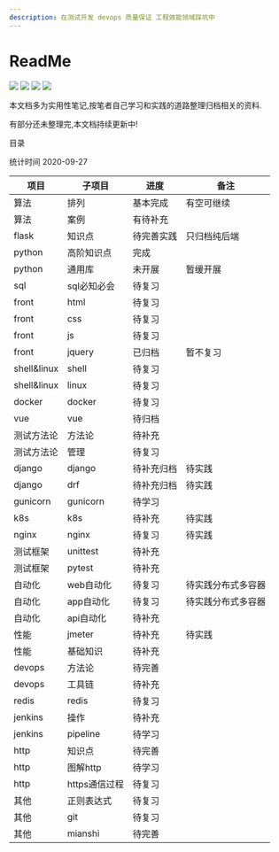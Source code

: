 ```yaml
---
description: 在测试开发 devops 质量保证 工程效能领域踩坑中
---
```


# ReadMe

[![](https://img.shields.io/github/watchers/fungaegis/notes?label=watch&style=social)](https://github.com/fungaegis/notes/subscription) [![](https://img.shields.io/github/stars/fungaegis/notes?style=social)](https://github.com/fungaegis/notes) [![](https://img.shields.io/github/forks/fungaegis/notes?style=social)](https://github.com/fungaegis/notes/fork) [![](https://img.shields.io/github/followers/fungaegis?style=social)](https://github.com/fungaegis)

本文档多为实用性笔记,按笔者自己学习和实践的道路整理归档相关的资料.

有部分还未整理完,本文档持续更新中!


目录

统计时间 2020-09-27

|项目|子项目|进度|备注|
|-|-|-|-|
|算法|排列|基本完成|有空可继续|
|算法|案例|有待补充||
|flask|知识点|待完善实践|只归档纯后端|
|python|高阶知识点|完成||
|python|通用库|未开展|暂缓开展|
|sql|sql必知必会|待复习||
|front|html|待复习||
|front|css|待复习||
|front|js|待复习||
|front|jquery|已归档|暂不复习|
|shell&linux|shell|待复习||
|shell&linux|linux|待复习||
|docker|docker|待复习||
|vue|vue|待归档||
|测试方法论|方法论|待补充||
|测试方法论|管理|待复习||
|django|django|待补充归档|待实践|
|django|drf|待补充归档|待实践|
|gunicorn|gunicorn|待学习||
|k8s|k8s|待补充|待实践|
|nginx|nginx|待复习|待实践|
|测试框架|unittest|待补充||
|测试框架|pytest|待补充||
|自动化|web自动化|待复习|待实践分布式多容器|
|自动化|app自动化|待复习|待实践分布式多容器|
|自动化|api自动化|待补充||
|性能|jmeter|待补充|待实践|
|性能|基础知识|待补充||
|devops|方法论|待完善||
|devops|工具链|待补充||
|redis|redis|待复习||
|jenkins|操作|待补充||
|jenkins|pipeline|待学习||
|http|知识点|待完善||
|http|图解http|待学习||
|http|https通信过程|待复习||
|其他|正则表达式|待复习||
|其他|git|待复习||
|其他|mianshi|待完善||